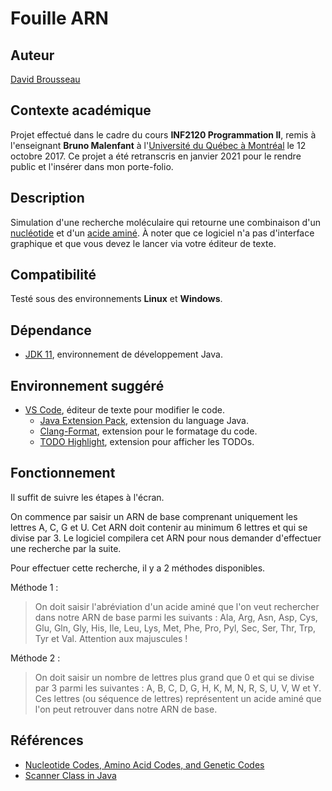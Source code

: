 # Fouille ARN
## Auteur
[David Brousseau](mailto:dbrsseau@gmail.com)

## Contexte académique
Projet effectué dans le cadre du cours **INF2120 Programmation II**, remis à l'enseignant **Bruno Malenfant** à l'[Université du Québec à Montréal](https://etudier.uqam.ca/) le 12 octobre 2017. Ce projet a été retranscris en janvier 2021 pour le rendre public et l'insérer dans mon porte-folio.

## Description
Simulation d'une recherche moléculaire qui retourne une combinaison d'un [nucléotide](https://fr.wikipedia.org/wiki/Nucl%C3%A9otide) et d'un [acide aminé](https://fr.wikipedia.org/wiki/Acide_amin%C3%A9). À noter que ce logiciel n'a pas d'interface graphique et que vous devez le lancer via votre éditeur de texte.

## Compatibilité
Testé sous des environnements **Linux** et **Windows**.

## Dépendance
- [JDK 11](https://openjdk.java.net/projects/jdk/11/), environnement de développement Java.

## Environnement suggéré
- [VS Code](https://code.visualstudio.com/), éditeur de texte pour modifier le code.
    - [Java Extension Pack](https://marketplace.visualstudio.com/items?itemName=vscjava.vscode-java-pack), extension du language Java.
    - [Clang-Format](https://marketplace.visualstudio.com/items?itemName=xaver.clang-format), extension pour le formatage du code.
    - [TODO Highlight](https://marketplace.visualstudio.com/items?itemName=wayou.vscode-todo-highlight), extension pour afficher les TODOs.

## Fonctionnement
Il suffit de suivre les étapes à l'écran.

On commence par saisir un ARN de base comprenant uniquement les lettres A, C, G et U. Cet ARN doit contenir au minimum 6 lettres et qui se divise par 3. Le logiciel compilera cet ARN pour nous demander d'effectuer une recherche par la suite.

Pour effectuer cette recherche, il y a 2 méthodes disponibles.

Méthode 1 :
> On doit saisir l'abréviation d'un acide aminé que l'on veut rechercher dans notre ARN de base parmi les suivants : Ala, Arg, Asn, Asp, Cys, Glu, Gln, Gly, His, Ile, Leu, Lys, Met, Phe, Pro, Pyl, Sec, Ser, Thr, Trp, Tyr et Val. Attention aux majuscules !

Méthode 2 :
> On doit saisir un nombre de lettres plus grand que 0 et qui se divise par 3 parmi les suivantes : A, B, C, D, G, H, K, M, N, R, S, U, V, W et Y. Ces lettres (ou séquence de lettres) représentent un acide aminé que l'on peut retrouver dans notre ARN de base.

## Références
- [Nucleotide Codes, Amino Acid Codes, and Genetic Codes](https://www.genome.jp/kegg/catalog/codes1.html)
- [Scanner Class in Java](https://www.geeksforgeeks.org/scanner-class-in-java/)
